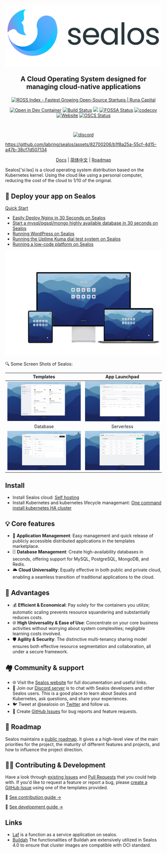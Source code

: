 <h2 align="center">
  
  <picture>
    <source media="(prefers-color-scheme: dark)" srcset="./docs/4.0/img/sealos-left-dark.png" />
    <source media="(prefers-color-scheme: light)" srcset="./docs/4.0/img/sealos-left.png" />
    <img src="./docs/4.0/img/sealos-left.png" />
  </picture>
  
A Cloud Operating System designed for managing cloud-native applications

</h2>

<div align="center">
<a
    href="https://runacap.com/ross-index/annual-2023/"
    target="_blank"
    rel="noopener"
>
    <img
        style="width: 260px; height: 56px"
        src="https://runacap.com/wp-content/uploads/2024/03/Annual_ROSS_badge_black_2023.svg"
        alt="ROSS Index - Fastest Growing Open-Source Startups | Runa Capital"
        width="260"
        height="56"
    />
</a>
</div>

<div align="center">

[![Open in Dev Container](https://img.shields.io/static/v1?label=Dev%20Container&message=Open&color=blue&logo=visualstudiocode)](https://vscode.dev/github/labring/sealos)
[![Build Status](https://github.com/labring/sealos/actions/workflows/release.yml/badge.svg)](https://github.com/labring/sealos/actions)
[![](https://img.shields.io/docker/pulls/labring/kubernetes)](https://hub.docker.com/r/labring/kubernetes)
[![FOSSA Status](https://app.fossa.com/api/projects/git%2Bgithub.com%2Flabring%2Fsealos.svg?type=shield)](https://app.fossa.com/projects/git%2Bgithub.com%2Flabring%2Fsealos?ref=badge_shield)
[![codecov](https://codecov.io/gh/labring/sealos/branch/main/graph/badge.svg?token=e41ZDcj06N)](https://codecov.io/gh/labring/sealos)
[![Website](https://img.shields.io/website?url=https%3A%2F%2Fpostwoman.io&logo=Postwoman)](https://sealos.io)
[![OSCS Status](https://www.oscs1024.com/platform/badge/labring/sealos.svg?size=small)](https://www.oscs1024.com/repo/labring/sealos?ref=badge_small)

<br />

[![discord](https://theme.zdassets.com/theme_assets/678183/cc59daa07820943e943c2fc283b9079d7003ff76.svg)](https://discord.gg/qzBmGGZGk7)

</div>

https://github.com/labring/sealos/assets/82700206/b1f8a25a-55cf-4d15-a47b-38cf7d507134

<p align="center">
  <a href="https://sealos.io/docs/Intro">Docs</a> |
  <a href="./README_zh.md">简体中文</a> | 
  <a href="https://github.com/orgs/labring/projects/4/views/9">Roadmap</a>
</p>

Sealos['siːləs] is a cloud operating system distribution based on the Kubernetes kernel. Using the cloud like using a personal computer, reducing the cost of the cloud to 1/10 of the original.

## 🚀 Deploy your app on Sealos

[Quick Start](https://cloud.sealos.io) 

* [Easily Deploy Nginx in 30 Seconds on Sealos](https://sealos.io/docs/quick-start/use-app-launchpad)
* [Start a mysql/pgsql/mongo highly available database in 30 seconds on Sealos](https://sealos.io/docs/quick-start/use-database)
* [Running WordPress on Sealos](https://sealos.io/docs/examples/blog-platform/install-wordpress)
* [Running the Uptime Kuma dial test system on Sealos](https://docs.sealos.io/docs/examples/dial-testing-system/install-uptime-kuma)
* [Running a low-code platform on Sealos](https://docs.sealos.io/docs/category/low-code-platform)

![](/docs/4.0/img/sealos-desktop.webp)

🔍 Some Screen Shots of Sealos:

<div align="center">

| Templates | App Launchpad |
| :---: | :---: |
| ![](/docs/4.0/img/templates.jpg) | ![](/docs/4.0/img/app-launchpad-1.jpg) |
| Database | Serverless |
| ![](/docs/4.0/img/database.jpg) | ![](/docs/4.0/img/laf.jpg) |

</div>

## Install

* Install Sealos cloud: [Self hosting](https://sealos.io/self-hosting)
* Install Kubernetes and kubernetes lifecycle managemant: [One command install kubernetes HA cluster](https://sealos.io/docs/self-hosting/lifecycle-management/quick-start/deploy-kubernetes#install-single-node-kubernetes)

## 💡 Core features

- 🚀 **Application Management**: Easy management and quick release of publicly accessible distributed applications in the templates marketplace.
- 🗄️ **Database Management**: Create high-availability databases in seconds, offering support for MySQL, PostgreSQL, MongoDB, and Redis.
- 🌥️ **Cloud Universality**: Equally effective in both public and private cloud, enabling a seamless transition of traditional applications to the cloud.

## 🌟 Advantages

- 💰 **Efficient & Economical**: Pay solely for the containers you utilize; automatic scaling prevents resource squandering and substantially reduces costs.
- 🌐 **High Universality & Ease of Use**: Concentrate on your core business activities without worrying about system complexities; negligible learning costs involved.
- 🛡️ **Agility & Security**: The distinctive multi-tenancy sharing model ensures both effective resource segmentation and collaboration, all under a secure framework.


## 🏘️ Community & support

+ 🌐 Visit the [Sealos website](https://sealos.io/) for full documentation and useful links.
+ 💬 Join our [Discord server](https://discord.gg/qzBmGGZGk7) is to chat with Sealos developers and other Sealos users. This is a good place to learn about Sealos and Kubernetes, ask questions, and share your experiences.
+ 🐦 Tweet at @sealosio on [Twitter](https://twitter.com/sealosio) and follow us.
+ 🐞 Create [GitHub Issues](https://github.com/labring/sealos/issues/new/choose) for bug reports and feature requests.

## 🚧 Roadmap

Sealos maintains a [public roadmap](https://github.com/orgs/labring/projects/4/views/9). It gives a a high-level view of the main priorities for the project, the maturity of different features and projects, and how to influence the project direction.

## 👩‍💻 Contributing & Development

Have a look through [existing Issues](https://github.com/labring/sealos/issues?q=is%3Aissue+is%3Aopen+sort%3Aupdated-desc) and [Pull Requests](https://github.com/labring/sealos/pulls?q=is%3Apr+is%3Aopen+sort%3Aupdated-desc) that you could help with. If you'd like to request a feature or report a bug, please [create a GitHub Issue](https://github.com/labring/sealos/issues/new/choose) using one of the templates provided.

📖 [See contribution guide →](./CONTRIBUTING.md)

🔧 [See development guide →](./DEVELOPGUIDE.md)

## Links

- [Laf](https://github.com/labring/laf) is a function as a service application on sealos.
- [Buildah](https://github.com/containers/buildah) The functionalities of Buildah are extensively utilized in Sealos 4.0 to ensure that cluster images are compatible with OCI standard.

<!-- ## License -->

<!-- [![FOSSA Status](https://app.fossa.com/api/projects/git%2Bgithub.com%2Flabring%2Fsealos.svg?type=large)](https://app.fossa.com/projects/git%2Bgithub.com%2Flabring%2Fsealos?ref=badge_large) -->
